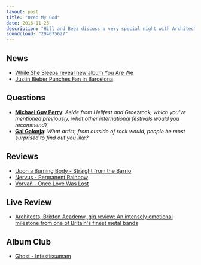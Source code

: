 ```yaml
---
layout: post
title: "Oreo My God"
date: 2016-11-25
description: "Hill and Beez discuss a very special night with Architects at Brixton Academy, there's chat on the new albums from Upon A Burning Body, Nervus and Vorvan, chat on the new tune from While She Sleeps, international festivals and our Album Club is on Ghost's Infestissumam."
soundcloud: "294675627"
---
```


## News

- [While She Sleeps reveal new album You Are We](http://teamrock.com/news/2016-11-21/while-she-sleeps-reveal-new-album-you-are-we)
- [Justin Bieber Punches Fan in Barcelona](https://www.youtube.com/watch?v=GS_ywxv3uzI)


## Questions

- **[Michael Guy Perry](https://www.facebook.com/thatsnotmetalpodcast/photos/a.1814755825417620.1073741828.1814737015419501/1999383996954801/?type=3&comment_id=1999426330283901&comment_tracking=%7B%22tn%22%3A%22R9%22%7D)**: *Aside from Hellfest and Groezrock, which you've mentioned previously, what other international festivals would you recommend?*
- **[Gal Galonja](https://www.facebook.com/thatsnotmetalpodcast/photos/a.1814755825417620.1073741828.1814737015419501/1999383996954801/?type=3&comment_id=1999388080287726&comment_tracking=%7B%22tn%22%3A%22R9%22%7D)**: *What artist, from outside of rock would, people be most surprised to find out you like?*


## Reviews

- [Upon a Burning Body - Straight from the Barrio](https://itunes.apple.com/gb/album/straight-from-the-barrio/id1152480555)
- [Nervus - Permanent Rainbow](https://itunes.apple.com/gb/album/permanent-rainbow/id1174287952)
- [Vorvaň - Once Love Was Lost](https://itunes.apple.com/gb/album/once-love-was-lost/id1161873953)


## Live Review

- [Architects, Brixton Academy, gig review: An intensely emotional milestone from one of Britain's finest metal bands](http://www.independent.co.uk/arts-entertainment/music/reviews/architects-brixton-academy-review-metal-tom-searle-sam-carter-a7428446.html)


## Album Club

- [Ghost - Infestissumam](https://itunes.apple.com/gb/album/infestissumam/id626164305)
